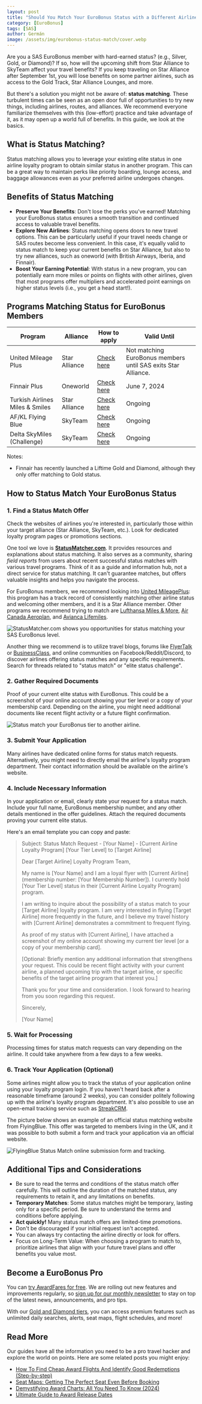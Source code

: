 ```yaml
---
layout: post
title: "Should You Match Your EuroBonus Status with a Different Airline? (Yes)"
category: [EuroBonus]
tags: [SAS]
author: Germán
image: /assets/img/eurobonus-status-match/cover.webp
---
```


Are you a SAS EuroBonus member with hard-earned status? (e.g., Silver, Gold, or Diamond)? If so, how will the upcoming shift from Star Alliance to SkyTeam affect your travel benefits? If you keep traveling on Star Alliance after September 1st, you will lose benefits on some partner airlines, such as access to the Gold Track, Star Alliance Lounges, and more.

But there's a solution you might not be aware of: **status matching**. These turbulent times can be seen as an open door full of opportunities to try new things, including airlines, routes, and alliances. We recommend everyone familiarize themselves with this (low-effort) practice and take advantage of it, as it may open up a world full of benefits. In this guide, we look at the basics.

## What is Status Matching?

Status matching allows you to leverage your existing elite status in one airline loyalty program to obtain similar status in another program. This can be a great way to maintain perks like priority boarding, lounge access, and baggage allowances even as your preferred airline undergoes changes.

## Benefits of Status Matching

- **Preserve Your Benefits**: Don't lose the perks you've earned! Matching your EuroBonus status ensures a smooth transition and continued access to valuable travel benefits.
- **Explore New Airlines**: Status matching opens doors to new travel options. This can be particularly useful if your travel needs change or SAS routes become less convenient. In this case, it's equally valid to status match to keep your current benefits on Star Alliance, but also to try new alliances, such as oneworld (with British Airways, Iberia, and Finnair).
- **Boost Your Earning Potential**: With status in a new program, you can potentially earn more miles or points on flights with other airlines, given that most programs offer multipliers and accelerated point earnings on higher status levels (i.e., you get a head start!).

## Programs Matching Status for EuroBonus Members

| Program                         | Alliance      | How to apply                                                                                       | Valid Until                                                   |
| ------------------------------- | ------------- | -------------------------------------------------------------------------------------------------- | ------------------------------------------------------------- |
| United Mileage Plus             | Star Alliance | [Check here](https://statusmatcher.com/report/105016)                                              | Not matching EuroBonus members until SAS exits Star Alliance. |
| Finnair Plus                    | Oneworld      | [Check here](https://www.finnair.com/se-en/finnair-plus/match-your-tier-to-finnair-plus)           | June 7, 2024                                                  |
| Turkish Airlines Miles & Smiles | Star Alliance | [Check here](https://statusmatcher.com/company/turkish-airlines)                                   | Ongoing                                                       |
| AF/KL Flying Blue               | SkyTeam       | [Check here](https://flyingblue.statusmatch.com/)                                                  | Ongoing                                                       |
| Delta SkyMiles (Challenge)      | SkyTeam       | [Check here](https://www.delta.com/us/en/skymiles/medallion-program/status-match-challenge/#chart) | Ongoing                                                       |

Notes:

- Finnair has recently launched a Liftime Gold and Diamond, although they only offer matching to Gold status.

## How to Status Match Your EuroBonus Status

### 1. Find a Status Match Offer

Check the websites of airlines you're interested in, particularly those within your target alliance (Star Alliance, SkyTeam, etc.). Look for dedicated loyalty program pages or promotions sections.

One tool we love is [**StatusMatcher.com**](https://statusmatcher.com/). It provides resources and explanations about status matching. It also serves as a community, sharing _field reports_ from users about recent successful status matches with various travel programs. Think of it as a guide and information hub, not a direct service for status matching. It can't guarantee matches, but offers valuable insights and helps you navigate the process.

For EuroBonus members, we recommend looking into [United MileagePlus](https://statusmatcher.com/company/united-airlines): this program has a track record of consistently matching other airline status and welcoming other members, and it is a Star Alliance member. Other programs we recommend trying to match are [Lufthansa Miles & More](https://www.miles-and-more.com/), [Air Canada Aeroplan](https://awardfares.com/search?..;z:aeroplan), and [Avianca Lifemiles](https://www.lifemiles.com/).

<img src="../assets/img/eurobonus-status-match/statusmatchercom.webp" alt="StatusMatcher.com shows you opportunities for status matching your SAS EuroBonus level." class="noborder"/>

Another thing we recommend is to utilize travel blogs, forums like [FlyerTalk](https://www.flyertalk.com/) or [BusinessClass](https://businessclass.se/), and online communities on Facebook/Reddit/Discord, to discover airlines offering status matches and any specific requirements. Search for threads related to "status match" or "elite status challenge".

### 2. Gather Required Documents

Proof of your current elite status with EuroBonus. This could be a screenshot of your online account showing your tier level or a copy of your membership card. Depending on the airline, you might need additional documents like recent flight activity or a future flight confirmation.

<img src="../assets/img/eurobonus-status-match/eb-tiers.webp" alt="Status match your EuroBonus tier to another airline." class="noborder"/>

### 3. Submit Your Application

Many airlines have dedicated online forms for status match requests. Alternatively, you might need to directly email the airline's loyalty program department. Their contact information should be available on the airline's website.

### 4. Include Necessary Information

In your application or email, clearly state your request for a status match. Include your full name, EuroBonus membership number, and any other details mentioned in the offer guidelines. Attach the required documents proving your current elite status.

Here's an email template you can copy and paste:

> Subject: Status Match Request - [Your Name] - [Current Airline Loyalty Program] [Your Tier Level] to [Target Airline]
>
> Dear [Target Airline] Loyalty Program Team,
>
> My name is [Your Name] and I am a loyal flyer with [Current Airline] (membership number: [Your Membership Number]). I currently hold [Your Tier Level] status in their [Current Airline Loyalty Program] program.
>
> I am writing to inquire about the possibility of a status match to your [Target Airline] loyalty program. I am very interested in flying [Target Airline] more frequently in the future, and I believe my travel history with [Current Airline] demonstrates a commitment to frequent flying.
>
> As proof of my status with [Current Airline], I have attached a screenshot of my online account showing my current tier level [or a copy of your membership card].
>
> [Optional: Briefly mention any additional information that strengthens your request. This could be recent flight activity with your current airline, a planned upcoming trip with the target airline, or specific benefits of the target airline program that interest you.]
>
> Thank you for your time and consideration. I look forward to hearing from you soon regarding this request.
>
> Sincerely,
>
> [Your Name]

### 5. Wait for Processing

Processing times for status match requests can vary depending on the airline. It could take anywhere from a few days to a few weeks.

### 6. Track Your Application (Optional)

Some airlines might allow you to track the status of your application online using your loyalty program login. If you haven't heard back after a reasonable timeframe (around 2 weeks), you can consider politely following up with the airline's loyalty program department. It's also possible to use an open-email tracking service such as [StreakCRM](https://www.streak.com/).

The picture below shows an example of an official status matching website from FlyingBlue. This offer was targeted to members living in the UK, and it was possible to both submit a form and track your application via an official website.

<img src="../assets/img/eurobonus-status-match/fb-statusmatch.webp" alt="FlyingBlue Status Match online submission form and tracking." class="noborder"/>

## Additional Tips and Considerations

- Be sure to read the terms and conditions of the status match offer carefully. This will outline the duration of the matched status, any requirements to retain it, and any limitations on benefits.
- **Temporary Matches**: Some status matches might be temporary, lasting only for a specific period. Be sure to understand the terms and conditions before applying.
- **Act quickly!** Many status match offers are limited-time promotions.
- Don't be discouraged if your initial request isn't accepted.
- You can always try contacting the airline directly or look for offers.
- Focus on Long-Term Value: When choosing a program to match to, prioritize airlines that align with your future travel plans and offer benefits you value most.

## Become a EuroBonus Pro

You can [try AwardFares for free](https://awardfares.com/). We are rolling out new features and improvements regularly, so [sign up for our monthly newsletter](https://awardfares.com/newsletter) to stay on top of the latest news, announcements, and pro tips.

With our [Gold and Diamond tiers](https://awardfares.com/pricing), you can access premium features such as unlimited daily searches, alerts, seat maps, flight schedules, and more!

## Read More

Our guides have all the information you need to be a pro travel hacker and explore the world on points. Here are some related posts you might enjoy:

- [How To Find Cheap Award Flights And Identify Good Redemptions (Step-by-step)](https://blog.awardfares.com/how-to-find-cheap-award-flights/)
- [Seat Maps: Getting The Perfect Seat Even Before Booking](https://blog.awardfares.com/seatmaps-guide/)
- [Demystifying Award Charts: All You Need To Know (2024)](https://blog.awardfares.com/demystifying-award-charts/)
- [Ultimate Guide to Award Release Dates](https://blog.awardfares.com/ultimate-guide-to-award-release-dates/)
